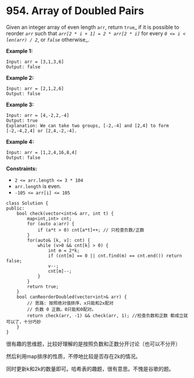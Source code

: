 # 954. Array of Doubled Pairs

Given an integer array of even length `arr`, return `true`_ if it is possible to reorder _`arr`_ such that _`arr[2 * i + 1] = 2 * arr[2 * i]`_ for every _`0 <= i < len(arr) / 2`_, or _`false`_ otherwise_.

**Example 1:**

```
Input: arr = [3,1,3,6]
Output: false
```

**Example 2:**

```
Input: arr = [2,1,2,6]
Output: false
```

**Example 3:**

```
Input: arr = [4,-2,2,-4]
Output: true
Explanation: We can take two groups, [-2,-4] and [2,4] to form [-2,-4,2,4] or [2,4,-2,-4].
```

**Example 4:**

```
Input: arr = [1,2,4,16,8,4]
Output: false
```

**Constraints:**

* `2 <= arr.length <= 3 * 104`
* `arr.length` is even.
* `-105 <= arr[i] <= 105`

```clike
class Solution {
public:
    bool check(vector<int>& arr, int t) {
        map<int,int> cnt;
        for (auto a:arr) {   
            if (a*t > 0) cnt[a*t]++; // 只检查负数/正数
        }
        for(auto& [k, v]: cnt) {
            while (v>0 && cnt[k] > 0) {
                int m = 2*k;
                if (cnt[m] == 0 || cnt.find(m) == cnt.end()) return false;
                v--;
                cnt[m]--;
            }
        }
        return true;
    }
    bool canReorderDoubled(vector<int>& arr) {
        // 思路: 按照绝对值排序，x只能和2x配对
        // 负数 0 正数。0只能和0配对。
        return check(arr, -1) && check(arr, 1); //检查负数和正数 都成立就可以了，十分巧妙
    }
}
```

很有趣的思维题，比较好理解的是按照负数和正数分开讨论（也可以不分开）

然后利用map排序的性质，不停地比较是否存在2k的情况。

同时更新k和2k的数量即可。哈希表的趣题，很有意思。不愧是谷歌的题。
